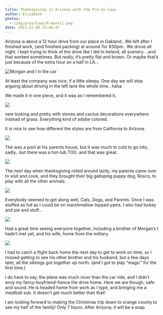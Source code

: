 ```yaml
---
title: Thanksgiving in Arizona with the Pre-In-laws
author: Elizabeth
photos:
  - /img/preinlaws/8-meneli.png
date: 2011-12-06 23:44:47
---
```

Arizona is about a 12 hour drive from our place in Oakland.. We left after I finished work, (and finished packing) at around 7or 830pm.. We drove all night. I kept trying to think of the drive like I did in Ireland, all scenery. ..and that worked sometimes. But really<!-- more -->, it’s pretty flat and brown. Or  maybe that’s just because of the extra hour an a half in LA...

![Morgan and I in the car](/img/preinlaws/1-roadwork.jpg)

At least the company was  nice, if a little sleepy. One day we will stop arguing about driving in the left lane the whole time.. haha

We made it in one piece, and it was as I remembered it,

![](/img/preinlaws/2-house.png)

new looking and pretty with stones and cactus decorations everywhere instead of grass. Everything kind of adobe colored.

It is nice to see how different the styles are from California to Arizona.

![](/img/preinlaws/3-house.png)

The was a pool at his parents house, but it was much to cold to go into, sadly..  but there was a hot-tub TOO. and that was great.

![](/img/preinlaws/4-willow.png)

The next day when thanksgiving rolled around lazily, my parents came over to visit and cook, and they brought their big galloping puppy dog, Rosco, to play with all the other animals.

![](/img/preinlaws/5-scott.png)

Everybody seemed to get along well,  Cats, Dogs, and Parents. Once I was stuffed as full as I could be on marshmallow topped yams. I also had turkey and pie and stuff...

![](/img/preinlaws/6-meneli.png)

Had  a great time seeing everyone together, including a brother of Morgan’s I hadn’t met yet, and his wife, home from the military.

![](/img/preinlaws/7-fam.png)

I had to catch a flight back home the next day to get to work on time, so I missed getting to see his other brother and his husband, but a few days later, all the siblings got together up north. (and I got to play “magic” for the first time.)

I do have to say, the plane  was much nicer than the car ride, and I didn’t envy my fancy-boyfriend-fiance the drive home.
Here we are though, safe and sound. He is headed home from work as I type, and bringing me a meatball sub. It doesn’t get much better than that!

I am looking forward to making the Christmas trip down to orange county to see my half of the family! Only 7 hours. After Arizona, it will be a snap.

